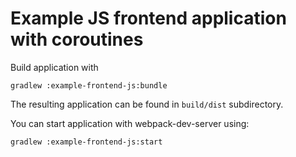 # Example JS frontend application with coroutines

Build application with

```
gradlew :example-frontend-js:bundle
```

The resulting application can be found in `build/dist` subdirectory.

You can start application with webpack-dev-server using:

```
gradlew :example-frontend-js:start
```
